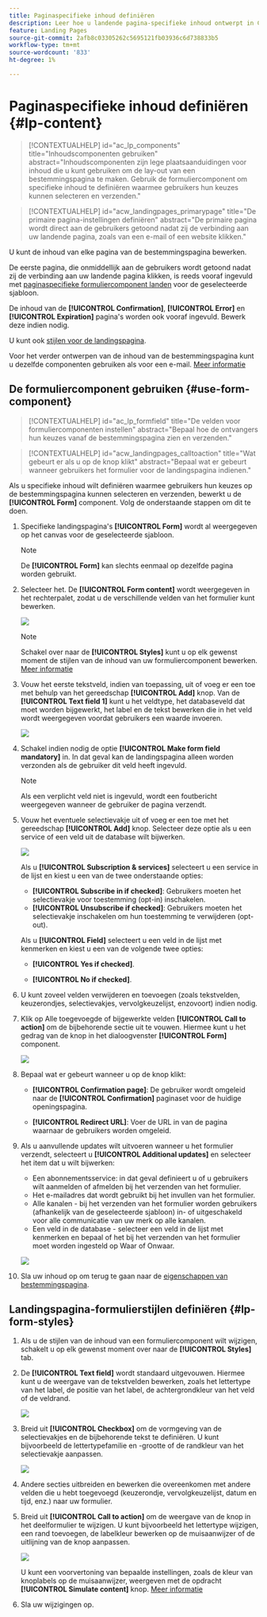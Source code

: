 ```yaml
---
title: Paginaspecifieke inhoud definiëren
description: Leer hoe u landende pagina-specifieke inhoud ontwerpt in Campagne Web
feature: Landing Pages
source-git-commit: 2afb8c03305262c5695121fb03936c6d738833b5
workflow-type: tm+mt
source-wordcount: '833'
ht-degree: 1%

---
```


# Paginaspecifieke inhoud definiëren {#lp-content}

>[!CONTEXTUALHELP]
>id="ac_lp_components"
>title="Inhoudscomponenten gebruiken"
>abstract="Inhoudscomponenten zijn lege plaatsaanduidingen voor inhoud die u kunt gebruiken om de lay-out van een bestemmingspagina te maken. Gebruik de formuliercomponent om specifieke inhoud te definiëren waarmee gebruikers hun keuzes kunnen selecteren en verzenden."

>[!CONTEXTUALHELP]
>id="acw_landingpages_primarypage"
>title="De primaire pagina-instellingen definiëren"
>abstract="De primaire pagina wordt direct aan de gebruikers getoond nadat zij de verbinding aan uw landende pagina, zoals van een e-mail of een website klikken."

U kunt de inhoud van elke pagina van de bestemmingspagina bewerken.

De eerste pagina, die onmiddellijk aan de gebruikers wordt getoond nadat zij de verbinding aan uw landende pagina klikken, is reeds vooraf ingevuld met [paginaspecifieke formuliercomponent landen](#use-form-component) voor de geselecteerde sjabloon<!-- to enable users to select and submit their choices-->.

De inhoud van de **[!UICONTROL Confirmation]**, **[!UICONTROL Error]** en **[!UICONTROL Expiration]** pagina&#39;s worden ook vooraf ingevuld. Bewerk deze indien nodig.

U kunt ook [stijlen voor de landingspagina](#lp-form-styles).

Voor het verder ontwerpen van de inhoud van de bestemmingspagina kunt u dezelfde componenten gebruiken als voor een e-mail. [Meer informatie](../email/content-components.md#add-content-components)

## De formuliercomponent gebruiken {#use-form-component}

>[!CONTEXTUALHELP]
>id="ac_lp_formfield"
>title="De velden voor formuliercomponenten instellen"
>abstract="Bepaal hoe de ontvangers hun keuzes vanaf de bestemmingspagina zien en verzenden."

>[!CONTEXTUALHELP]
>id="acw_landingpages_calltoaction"
>title="Wat gebeurt er als u op de knop klikt"
>abstract="Bepaal wat er gebeurt wanneer gebruikers het formulier voor de landingspagina indienen."

Als u specifieke inhoud wilt definiëren waarmee gebruikers hun keuzes op de bestemmingspagina kunnen selecteren en verzenden, bewerkt u de **[!UICONTROL Form]** component. Volg de onderstaande stappen om dit te doen.

1. Specifieke landingspagina&#39;s **[!UICONTROL Form]** wordt al weergegeven op het canvas voor de geselecteerde sjabloon.

   >[!NOTE]
   >
   >De **[!UICONTROL Form]** kan slechts eenmaal op dezelfde pagina worden gebruikt.

1. Selecteer het. De **[!UICONTROL Form content]** wordt weergegeven in het rechterpalet, zodat u de verschillende velden van het formulier kunt bewerken.

   ![](assets/lp-form-component.png)

   >[!NOTE]
   >
   >Schakel over naar de **[!UICONTROL Styles]** kunt u op elk gewenst moment de stijlen van de inhoud van uw formuliercomponent bewerken. [Meer informatie](#lp-form-styles)

1. Vouw het eerste tekstveld, indien van toepassing, uit of voeg er een toe met behulp van het gereedschap **[!UICONTROL Add]** knop. Van de **[!UICONTROL Text field 1]** kunt u het veldtype, het databaseveld dat moet worden bijgewerkt, het label en de tekst bewerken die in het veld wordt weergegeven voordat gebruikers een waarde invoeren.

   ![](assets/lp-form-text-field.png)

1. Schakel indien nodig de optie **[!UICONTROL Make form field mandatory]** in. In dat geval kan de landingspagina alleen worden verzonden als de gebruiker dit veld heeft ingevuld.

   >[!NOTE]
   >
   >Als een verplicht veld niet is ingevuld, wordt een foutbericht weergegeven wanneer de gebruiker de pagina verzendt.

1. Vouw het eventuele selectievakje uit of voeg er een toe met het gereedschap **[!UICONTROL Add]** knop. Selecteer deze optie als u een service of een veld uit de database wilt bijwerken.

   ![](assets/lp-form-checkbox.png)

   Als u **[!UICONTROL Subscription & services]** selecteert u een service in de lijst en kiest u een van de twee onderstaande opties:

   * **[!UICONTROL Subscribe in if checked]**: Gebruikers moeten het selectievakje voor toestemming (opt-in) inschakelen.
   * **[!UICONTROL Unsubscribe if checked]**: Gebruikers moeten het selectievakje inschakelen om hun toestemming te verwijderen (opt-out).

   Als u **[!UICONTROL Field]** selecteert u een veld in de lijst met kenmerken en kiest u een van de volgende twee opties:

   * **[!UICONTROL Yes if checked]**.<!--TBC-->

   * **[!UICONTROL No if checked]**.<!--TBC-->

1. U kunt zoveel velden verwijderen en toevoegen (zoals tekstvelden, keuzerondjes, selectievakjes, vervolgkeuzelijst, enzovoort) indien nodig.

1. Klik op Alle toegevoegde of bijgewerkte velden **[!UICONTROL Call to action]** om de bijbehorende sectie uit te vouwen. Hiermee kunt u het gedrag van de knop in het dialoogvenster **[!UICONTROL Form]** component.

   ![](assets/lp-call-to-action.png)

1. Bepaal wat er gebeurt wanneer u op de knop klikt:

   * **[!UICONTROL Confirmation page]**: De gebruiker wordt omgeleid naar de **[!UICONTROL Confirmation]** paginaset voor de huidige openingspagina.

   * **[!UICONTROL Redirect URL]**: Voer de URL in van de pagina waarnaar de gebruikers worden omgeleid.

1. Als u aanvullende updates wilt uitvoeren wanneer u het formulier verzendt, selecteert u **[!UICONTROL Additional updates]** en selecteer het item dat u wilt bijwerken:
   * Een abonnementsservice: in dat geval definieert u of u gebruikers wilt aanmelden of afmelden bij het verzenden van het formulier.
   * Het e-mailadres dat wordt gebruikt bij het invullen van het formulier.
   * Alle kanalen - bij het verzenden van het formulier worden gebruikers (afhankelijk van de geselecteerde sjabloon) in- of uitgeschakeld voor alle communicatie van uw merk op alle kanalen.
   * Een veld in de database - selecteer een veld in de lijst met kenmerken en bepaal of het bij het verzenden van het formulier moet worden ingesteld op Waar of Onwaar.

   ![](assets/lp-form-additionnal-updates.png)

1. Sla uw inhoud op om terug te gaan naar de [eigenschappen van bestemmingspagina](create-lp.md#create-landing-page).

## Landingspagina-formulierstijlen definiëren {#lp-form-styles}

1. Als u de stijlen van de inhoud van een formuliercomponent wilt wijzigen, schakelt u op elk gewenst moment over naar de **[!UICONTROL Styles]** tab.

1. De **[!UICONTROL Text field]** wordt standaard uitgevouwen. Hiermee kunt u de weergave van de tekstvelden bewerken, zoals het lettertype van het label, de positie van het label, de achtergrondkleur van het veld of de veldrand.

   ![](assets/lp-text-styles.png)

1. Breid uit **[!UICONTROL Checkbox]** om de vormgeving van de selectievakjes en de bijbehorende tekst te definiëren. U kunt bijvoorbeeld de lettertypefamilie en -grootte of de randkleur van het selectievakje aanpassen.

   ![](assets/lp-checkbox-style.png)

1. Andere secties uitbreiden en bewerken die overeenkomen met andere velden die u hebt toegevoegd (keuzerondje, vervolgkeuzelijst, datum en tijd, enz.) naar uw formulier.

1. Breid uit **[!UICONTROL Call to action]** om de weergave van de knop in het deelformulier te wijzigen. U kunt bijvoorbeeld het lettertype wijzigen, een rand toevoegen, de labelkleur bewerken op de muisaanwijzer of de uitlijning van de knop aanpassen.

   ![](assets/lp-call-to-action-style.png)

   U kunt een voorvertoning van bepaalde instellingen, zoals de kleur van knoplabels op de muisaanwijzer, weergeven met de opdracht **[!UICONTROL Simulate content]** knop. [Meer informatie](create-lp.md#test-landing-page)

1. Sla uw wijzigingen op.
